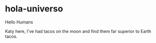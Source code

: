 # hola-universo
Hello Humans

Katy here, I've had tacos on the moon and find them far superior to Earth tacos. 
